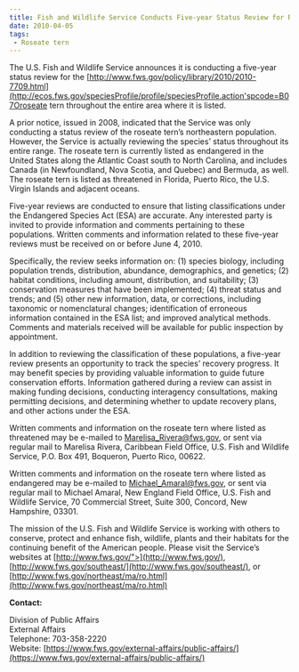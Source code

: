 ```yaml
---
title: Fish and Wildlife Service Conducts Five-year Status Review for Roseate Tern
date: 2010-04-05
tags:
 - Roseate tern
---
```


The U.S. Fish and Wildlife Service announces it is conducting a five-year status review for the [http://www.fws.gov/policy/library/2010/2010-7709.html](http://ecos.fws.gov/speciesProfile/profile/speciesProfile.action'spcode=B07Oroseate tern</a> throughout the entire area where it is listed.</p> <p>A prior notice, issued in 2008, indicated that the Service was only conducting a status review of the roseate tern’s northeastern population. However, the Service is actually reviewing the species’ status throughout its entire range. The roseate tern is currently listed as endangered in the United States along the Atlantic Coast south to North Carolina, and includes Canada (in Newfoundland, Nova Scotia, and Quebec) and Bermuda, as well. The roseate tern is listed as threatened in Florida, Puerto Rico, the U.S. Virgin Islands and adjacent oceans.

Five-year reviews are conducted to ensure that listing classifications under the Endangered Species Act (ESA) are accurate. Any interested party is invited to provide information and comments pertaining to these populations. Written comments and information related to these five-year reviews must be received on or before June 4, 2010.

Specifically, the review seeks information on: (1) species biology, including population trends, distribution, abundance, demographics, and genetics; (2) habitat conditions, including amount, distribution, and suitability; (3) conservation measures that have been implemented; (4) threat status and trends; and (5) other new information, data, or corrections, including taxonomic or nomenclatural changes; identification of erroneous information contained in the ESA list; and improved analytical methods. Comments and materials received will be available for public inspection by appointment.

In addition to reviewing the classification of these populations, a five-year review presents an opportunity to track the species’ recovery progress. It may benefit species by providing valuable information to guide future conservation efforts. Information gathered during a review can assist in making funding decisions, conducting interagency consultations, making permitting decisions, and determining whether to update recovery plans, and other actions under the ESA.

Written comments and information on the roseate tern where listed as threatened may be e-mailed to [Marelisa_Rivera@fws.gov](mailto:Marelisa_Rivera@fws.gov), or sent via regular mail to Marelisa Rivera, Caribbean Field Office, U.S. Fish and Wildlife Service, P.O. Box 491, Boqueron, Puerto Rico, 00622.

Written comments and information on the roseate tern where listed as endangered may be e-mailed to [Michael_Amaral@fws.gov](mailto:Michael_Amaral@fws.gov), or sent via regular mail to Michael Amaral, New England Field Office, U.S. Fish and Wildlife Service, 70 Commercial Street, Suite 300, Concord, New Hampshire, 03301.

The mission of the U.S. Fish and Wildlife Service is working with others to conserve, protect and enhance fish, wildlife, plants and their habitats for the continuing benefit of the American people. Please visit the Service’s websites at [http://www.fws.gov/">](http://www.fws.gov/), [http://www.fws.gov/southeast/](http://www.fws.gov/southeast/), or [http://www.fws.gov/northeast/ma/ro.html](http://www.fws.gov/northeast/ma/ro.html)

**Contact:**

Division of Public Affairs  
External Affairs  
Telephone: 703-358-2220  
Website: [https://www.fws.gov/external-affairs/public-affairs/](https://www.fws.gov/external-affairs/public-affairs/)
